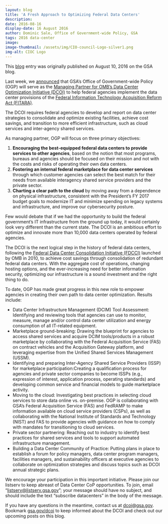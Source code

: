 ```yaml
---
layout: blog
title: 'A Fresh Approach to Optimizing Federal Data Centers'
description:
date: 2016-08-16
display-date: 16 August 2016
author: Dominic Sale, Office of Government-wide Policy, GSA
tags: 2016 data-center
image:
image-thumbnail: /assets/img/CIO-council-Logo-silver1.png
img-alt: CIOC Logo
---
```

This [blog](https://gsablogs.gsa.gov/gsablog/2016/08/10/a-fresh-approach-to-optimizing-federal-data-centers/) entry was originally published on August 10, 2016 on the GSA blog.

Last week, we [announced](http://www.gsa.gov/portal/content/141466) that GSA’s Office of Government-wide Policy (OGP) will serve as the [Managing Partner for OMB’s Data Center Optimization Initiative (DCOI)](https://www.whitehouse.gov/sites/default/files/omb/memoranda/2016/m_16_19_1.pdf) to help federal agencies implement the data center provisions of the [Federal Information Technology Acquisition Reform Act (FITARA)](https://management.cio.gov/#omb-memorandum-m-15-14-management-and-oversight-of-federal-information-technology).

The DCOI requires federal agencies to develop and report on data center strategies to consolidate and optimize existing facilities, achieve cost savings, and transition to more efficient infrastructure, such as cloud services and inter-agency shared services.

As managing partner, OGP will focus on three primary objectives:
1. **Encouraging the best-equipped federal data centers to provide services to other agencies**, based on the notion that most programs, bureaus and agencies should be focused on their mission and not with the costs and risks of operating their own data centers.
2. **Fostering an internal federal marketplace for data center services** through which customer agencies can select the best match for their needs from available interagency shared service providers and the private sector.
3. **Charting a clear path to the cloud** by moving away from a dependence on physical infrastructure, consistent with the President’s FY 2017 budget goals to modernize IT and minimize spending on legacy systems and infrastructure, and improve our cybersecurity posture.

Few would debate that if we had the opportunity to build the federal government’s IT infrastructure from the ground up today, it would certainly look very different than the current state. The DCOI is an ambitious effort to optimize and innovate more than 10,000 data centers operated by federal agencies.

The DCOI is the next logical step in the history of federal data centers, following the [Federal Data Center Consolidation Initiative (FDCCI)](https://www.whitehouse.gov/sites/default/files/omb/assets/egov_docs/federal_data_center_consolidation_initiative_02-26-2010.pdf) launched by OMB in 2010, to achieve cost savings through consolidation of redundant federal data centers. With the aggregate cost of operations, changing hosting options, and the ever-increasing need for better information security, optimizing our infrastructure is a sound investment and the right thing to do.

To date, OGP has made great progress in this new role to empower agencies in creating their own path to data center optimization. Results include:
* Data Center Infrastructure Management (DCIM) Tool Assessment: Identifying and reviewing tools that agencies can use to monitor, measure, manage and/or control data center utilization and energy consumption of all IT-related equipment.
* Marketplace ground-breaking: Drawing the blueprint for agencies to access shared services and acquire DCIM tools/products in a robust marketplace by collaborating with the Federal Acquisition Service (FAS) on contract vehicles and the Acquisition Gateway platform, and leveraging expertise from the Unified Shared Services Management (USSM).
* Identifying and preparing Inter-Agency Shared Service Providers (ISSP) for marketplace participation:Creating a qualification process for agencies and private sector companies to become ISSPs (e.g., expression of interest, application process, operating standards) and developing common service and financial models to guide marketplace activity.
* Moving to the cloud: Investigating best practices in selecting cloud services to store data online vs. on-premise. OGP is collaborating with GSA’s Federal Acquisition Service (FAS) and FedRAMP to make information available on cloud service providers (CSPs), as well as collaborating with the National Institute of Standards and Technology (NIST) and FAS to provide agencies with guidance on how to comply with mandates for transitioning to cloud services.
* Private sector partnering: Reaching out to industry to identify best practices for shared services and tools to support automated infrastructure management.
* Building a Data Center Community of Practice: Putting plans in place to establish a forum for policy managers, data center program managers, facilities managers, and sustainability officers at executive agencies to collaborate on optimization strategies and discuss topics such as DCOI annual strategic plans.

We encourage your participation in this important initiative. Please join our listserv to keep abreast of Data Center CoP opportunities. To join, email “[listserv@listserv.gsa.gov](mailto:listserv@listserv.gsa.gov)”; your message should have no subject, and should include the text “subscribe datacenters” in the body of the message.

If you have any questions in the meantime, contact us at [dcoi@gsa.gov](dcoi@gsa.gov). Bookmark [gsa.gov/dcoi](https://gsa.gov/dcoi) to keep informed about the DCOI and check out our upcoming posts on this blog.
